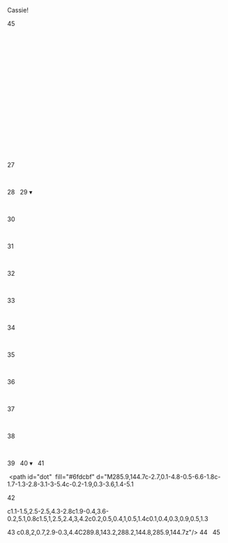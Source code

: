 Cassie!

45

<svg  class="logo"  xmlns="http://www.w3.org/2000/svg"  viewBox="0 0 434.73 239.89">

27

   <path  clip-path="url(#e)"  class="ePath path"  d="M321.54 157s-5.07 27.31-3.38 32.38 6.9 16.61 17.46 15.91 23.86-4.86 29.78-15.42 11.59-19.62 12.17-22.59"  stroke-width="23"/>

28
 </g>
29
▾

 <g  id="strokes2"  fill="none"  stroke="#6fdcbf"  stroke-linecap="round"  stroke-linejoin="round">

30

   <path  clip-path="url(#c)"  class="cPath path"  d="M73.92 153.45s-.5-9.78-10.64-12-19.5 2.28-22 14.62-7.18 29.8.7 39.37 20.84 12.39 36 4.23 21.68-31 24.5-40 11.18-22.82 35.47-13.23"  stroke-width="21.5"/>

31

   <path  clip-path="url(#a1)"  class="a1Path path"  d="M100 167.53s-3.23 24.63 1.83 27.17 9.58 3.1 10.84 1.83 27.6-27.31 34.21-41.81 5.49-17.88 5.49-18.87"  stroke-width="20"/>

32

   <path  clip-path="url(#a2)"  class="a2Path path"  d="M152 135.57s-11.5 51.43-11.22 55.05-2.53 20.41 3.24 20 17.45-11.41 18.58-15.91"  stroke-width="17"/>

33

   <path  clip-path="url(#s1)"  class="s1Path path"  d="M199.47 150.26s-3.36-12.3-10.26-13.56-12.25-1.41-15.91 2.39-8.73 13.8.56 22 21.4 13.66 24.64 22 4.65 20.84 2.67 24.22-6.33 9-10.69 8.87-11.69-2-14.93-5.92a34.39 34.39 0 0 1-4.78-7.6"  stroke-width="20"/>

34

   <path  clip-path="url(#s2)"  class="s2Path path"  d="M178.06 212.22s-4.9-6.54-4.62-11.89 5.63-16.47 8-19.29 15.62-11.12 19.42-14.08 13.1-9.57 14.36-13.79 7.46-14.64 10.28-15.63 12-4.93 16.47-.7 9.57 12 9.57 13.23"  stroke-width="15"/>

35

   <path  clip-path="url(#s3)"  class="s3Path path"  d="M249 144.55s-4.25-6.3-8.13-8.06-12.24-1.41-15.9 2.39-8.73 13.8.56 22 21.4 13.66 24.64 22 4.64 20.84 2.67 24.22-6.33 9-10.7 8.87-11.68-2-14.92-5.92"  stroke-width="21"/>

36

   <path  clip-path="url(#s4)"  class="s4Path path"  d="M229 212.84a13.91 13.91 0 0 1-4.56-10c0-6.19 4.09-16.61 6.48-19.85s6.05-10.55 19-13.51 26.16-8.42 28.55-11.23 5.38-7.14 5.38-12.35"  stroke-width="17"/>

37

   <path  clip-path="url(#i)"  class="iPath path"  d="M283.41 152.5s-3.4 25.16-1.85 31.5 1.13 21 7.18 21.12 18.09-3.59 20.06-11.9c0-8.59 7.95-32 12.18-36.67s10.84-14.78 20.55-14.08 16.75 5.35 16.9 9.43 1.12 13.52-6.62 20.56-13.09 9.71-16.47 9.15"  stroke-width="23"/>

38

   <path  clip-path="url(#e)"  class="ePath path"  d="M321.54 157s-5.07 27.31-3.38 32.38 6.9 16.61 17.46 15.91 23.86-4.86 29.78-15.42 11.59-19.62 12.17-22.59"  stroke-width="23"/>

39
 </g>
40
▾
 <g  class="dot-group">
41

 <path  id="dot"  fill="#6fdcbf"  d="M285.9,144.7c-2.7,0.1-4.8-0.5-6.6-1.8c-1.7-1.3-2.8-3.1-3-5.4c-0.2-1.9,0.3-3.6,1.4-5.1

42

 c1.1-1.5,2.5-2.5,4.3-2.8c1.9-0.4,3.6-0.2,5.1,0.8c1.5,1,2.5,2.4,3,4.2c0.2,0.5,0.4,1,0.5,1.4c0.1,0.4,0.3,0.9,0.5,1.3

43
 c0.8,2,0.7,2.9-0.3,4.4C289.8,143.2,288.2,144.8,285.9,144.7z"/>
44
 </g>
45
</svg>